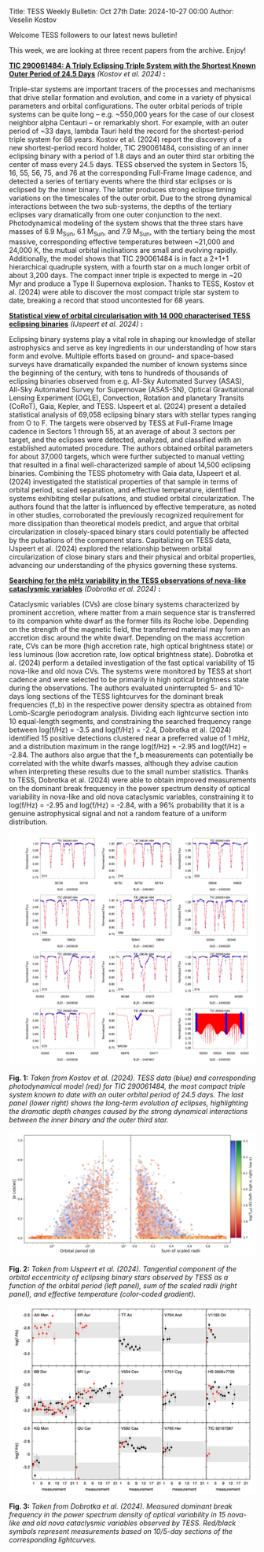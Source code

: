 Title: TESS Weekly Bulletin: Oct 27th
Date: 2024-10-27 00:00
Author: Veselin Kostov

Welcome TESS followers to our latest news bulletin!

This week, we are looking at three recent papers from the archive. Enjoy!

**[TIC 290061484: A Triply Eclipsing Triple System with the Shortest Known Outer Period of 24.5 Days](https://arxiv.org/abs/2410.01711)** *(Kostov et al. 2024)* **:**

Triple-star systems are important tracers of the processes and mechanisms that drive stellar formation and evolution, and come in a variety of physical parameters and orbital configurations. The outer orbital periods of triple systems can be quite long – e.g. ~550,000 years for the case of our closest neighbor alpha Centauri – or remarkably short. For example, with an outer period of ~33 days, lambda Tauri held the record for the shortest-period triple system for 68 years. Kostov et al. (2024) report the discovery of a new shortest-period record holder, TIC 290061484, consisting of an inner eclipsing binary with a period of 1.8 days and an outer third star orbiting the center of mass every 24.5 days. TESS observed the system in Sectors 15, 16, 55, 56, 75, and 76 at the corresponding Full-Frame Image cadence, and detected a series of tertiary events where the third star eclipses or is eclipsed by the inner binary. The latter produces strong eclipse timing variations on the timescales of the outer orbit. Due to the strong dynamical interactions between the two sub-systems, the depths of the tertiary eclipses vary dramatically from one outer conjunction to the next. Photodynamical modeling of the system shows that the three stars have masses of 6.9 M<sub>Sun</sub>, 6.1 M<sub>Sun</sub>, and 7.9 M<sub>Sun</sub>, with the tertiary being the most massive, corresponding effective temperatures between ~21,000 and 24,000 K, the mutual orbital inclinations are small and evolving rapidly. Additionally, the model shows that TIC 290061484 is in fact a 2+1+1 hierarchical quadruple system, with a fourth star on a much longer orbit of about 3,200 days. The compact inner triple is expected to merge in ~20 Myr and produce a Type II Supernova explosion. Thanks to TESS, Kostov et al. (2024) were able to discover the most compact triple star system to date, breaking a record that stood uncontested for 68 years.  


**[Statistical view of orbital circularisation with 14 000 characterised TESS eclipsing binaries](https://arxiv.org/abs/2409.20540)** *(IJspeert et al. 2024)* **:**

Eclipsing binary systems play a vital role in shaping our knowledge of stellar astrophysics and serve as key ingredients in our understanding of how stars form and evolve. Multiple efforts based on ground- and space-based surveys have dramatically expanded the number of known systems since the beginning of the century, with tens to hundreds of thousands of eclipsing binaries observed from e.g. All-Sky Automated Survey (ASAS), All-Sky Automated Survey for Supernovae (ASAS-SN), Optical Gravitational Lensing Experiment (OGLE), Convection, Rotation and planetary Transits (CoRoT), Gaia, Kepler, and TESS. IJspeert et al. (2024) present a detailed statistical analysis of 69,058 eclipsing binary stars with stellar types ranging from O to F.  The targets were observed by TESS at Full-Frame Image cadence in Sectors 1 through 55, at an average of about 3 sectors per target, and the eclipses were detected, analyzed, and classified with an established automated procedure. The authors obtained orbital parameters for about 37,000 targets, which were further subjected to manual vetting that resulted in a final well-characterized sample of about 14,500 eclipsing binaries. Combining the TESS photometry with Gaia data, IJspeert et al. (2024) investigated the statistical properties of that sample in terms of orbital period, scaled separation, and effective temperature, identified systems exhibiting stellar pulsations, and studied orbital circularization. The authors found that the latter is influenced by effective temperature, as noted in other studies, corroborated the previously recognized requirement for more dissipation than theoretical models predict, and argue that orbital circularization in closely-spaced binary stars could potentially be affected by the pulsations of the component stars. Capitalizing on TESS data, IJspeert et al. (2024) explored the relationship between orbital circularization of close binary stars and their physical and orbital properties, advancing our understanding of the physics governing these systems.

**[Searching for the mHz variability in the TESS observations of nova-like cataclysmic variables](https://arxiv.org/abs/2410.07898)** *(Dobrotka et al. 2024)* **:**

Cataclysmic variables (CVs) are close binary systems characterized by prominent accretion, where matter from a main sequence star is transferred to its companion white dwarf as the former fills its Roche lobe. Depending on the strength of the magnetic field, the transferred material may form an accretion disc around the white dwarf. Depending on the mass accretion rate, CVs can be more (high accretion rate, high optical brightness state) or less luminous (low accretion rate, low optical brightness state). Dobrotka et al. (2024) perform a detailed investigation of the fast optical variability of 15 nova-like and old nova CVs. The systems were monitored by TESS at short cadence and were selected to be primarily in high optical brightness state during the observations. The authors evaluated uninterrupted 5- and 10-days long sections of the TESS lightcurves for the dominant break frequencies (f_b)  in the respective power density spectra as obtained from Lomb-Scargle periodogram analysis. Dividing each lightcurve section into 10 equal-length segments, and constraining the searched frequency range between log(f/Hz) = -3.5 and log(f/Hz) = -2.4, Dobrotka et al. (2024) identified 15 positive detections clustered near a preferred value of 1 mHz, and a distribution maximum in the range log(f/Hz) = -2.95 and log(f/Hz) = -2.84. The authors also argue that the f_b measurements can potentially be correlated with the white dwarfs masses, although they advise caution when interpreting these results due to the small number statistics. Thanks to TESS, Dobrotka et al. (2024) were able to obtain improved measurements on the dominant break frequency in the power spectrum density of optical variability in nova-like and old nova cataclysmic variables, constraining it to log(f/Hz) = -2.95 and log(f/Hz) = -2.84, with a 96% probability that it is a genuine astrophysical signal and not a random feature of a uniform distribution.
 
![Kostov2024](images/news/Kostov_2024_Fig7.png)

**Fig. 1:** *Taken from Kostov et al. (2024). TESS data (blue) and corresponding photodynamical model (red) for TIC 290061484, the most compact triple system known to date with an outer orbital period of 24.5 days. The last panel (lower right) shows the long-term evolution of eclipses, highlighting the dramatic depth changes caused by the strong dynamical interactions between the inner binary and the outer third star.*

![IJspeert2024](images/news/IJspeert_2024_Fig6.png)

**Fig. 2:** *Taken from IJspeert et al. (2024). Tangential component of the orbital eccentricity of eclipsing binary stars observed by TESS as a function of the orbital period (left panel), sum of the scaled radii (right panel), and effective temperature (color-coded gradient).*

![Dobrotka2024](images/news/Dobrotka_2024_Fig5.png)

**Fig. 3:** *Taken from Dobrotka et al. (2024). Measured dominant break frequency in the power spectrum density of optical variability in 15 nova-like and old nova cataclysmic variables observed by TESS. Red/black symbols represent measurements based on 10/5-day sections of the corresponding lightcurves.*
